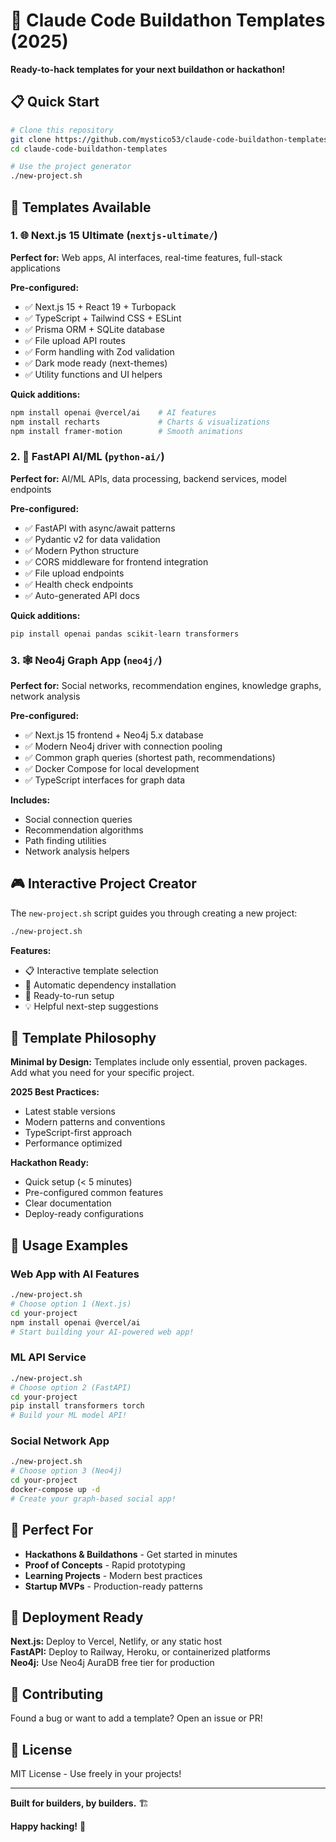 # 🚀 Claude Code Buildathon Templates (2025)

**Ready-to-hack templates for your next buildathon or hackathon!**

## 📋 Quick Start

```bash
# Clone this repository
git clone https://github.com/mystico53/claude-code-buildathon-templates.git
cd claude-code-buildathon-templates

# Use the project generator
./new-project.sh
```

## 🎯 Templates Available

### 1. 🌐 Next.js 15 Ultimate (`nextjs-ultimate/`)
**Perfect for:** Web apps, AI interfaces, real-time features, full-stack applications

**Pre-configured:**
- ✅ Next.js 15 + React 19 + Turbopack
- ✅ TypeScript + Tailwind CSS + ESLint
- ✅ Prisma ORM + SQLite database
- ✅ File upload API routes
- ✅ Form handling with Zod validation
- ✅ Dark mode ready (next-themes)
- ✅ Utility functions and UI helpers

**Quick additions:**
```bash
npm install openai @vercel/ai    # AI features
npm install recharts             # Charts & visualizations
npm install framer-motion        # Smooth animations
```

### 2. 🐍 FastAPI AI/ML (`python-ai/`)
**Perfect for:** AI/ML APIs, data processing, backend services, model endpoints

**Pre-configured:**
- ✅ FastAPI with async/await patterns
- ✅ Pydantic v2 for data validation
- ✅ Modern Python structure
- ✅ CORS middleware for frontend integration
- ✅ File upload endpoints
- ✅ Health check endpoints
- ✅ Auto-generated API docs

**Quick additions:**
```bash
pip install openai pandas scikit-learn transformers
```

### 3. 🕸️ Neo4j Graph App (`neo4j/`)
**Perfect for:** Social networks, recommendation engines, knowledge graphs, network analysis

**Pre-configured:**
- ✅ Next.js 15 frontend + Neo4j 5.x database
- ✅ Modern Neo4j driver with connection pooling
- ✅ Common graph queries (shortest path, recommendations)
- ✅ Docker Compose for local development
- ✅ TypeScript interfaces for graph data

**Includes:**
- Social connection queries
- Recommendation algorithms
- Path finding utilities
- Network analysis helpers

## 🎮 Interactive Project Creator

The `new-project.sh` script guides you through creating a new project:

```bash
./new-project.sh
```

**Features:**
- 📋 Interactive template selection
- 🚀 Automatic dependency installation
- 📝 Ready-to-run setup
- 💡 Helpful next-step suggestions

## 🚀 Template Philosophy

**Minimal by Design:** Templates include only essential, proven packages. Add what you need for your specific project.

**2025 Best Practices:** 
- Latest stable versions
- Modern patterns and conventions
- TypeScript-first approach
- Performance optimized

**Hackathon Ready:**
- Quick setup (< 5 minutes)
- Pre-configured common features
- Clear documentation
- Deploy-ready configurations

## 📖 Usage Examples

### Web App with AI Features
```bash
./new-project.sh
# Choose option 1 (Next.js)
cd your-project
npm install openai @vercel/ai
# Start building your AI-powered web app!
```

### ML API Service
```bash
./new-project.sh  
# Choose option 2 (FastAPI)
cd your-project
pip install transformers torch
# Build your ML model API!
```

### Social Network App
```bash
./new-project.sh
# Choose option 3 (Neo4j)
cd your-project
docker-compose up -d
# Create your graph-based social app!
```

## 🎯 Perfect For

- **Hackathons & Buildathons** - Get started in minutes
- **Proof of Concepts** - Rapid prototyping
- **Learning Projects** - Modern best practices
- **Startup MVPs** - Production-ready patterns

## 🚢 Deployment Ready

**Next.js:** Deploy to Vercel, Netlify, or any static host  
**FastAPI:** Deploy to Railway, Heroku, or containerized platforms  
**Neo4j:** Use Neo4j AuraDB free tier for production

## 🤝 Contributing

Found a bug or want to add a template? Open an issue or PR!

## 📄 License

MIT License - Use freely in your projects!

---

**Built for builders, by builders.** 🏗️

**Happy hacking!** 🎉